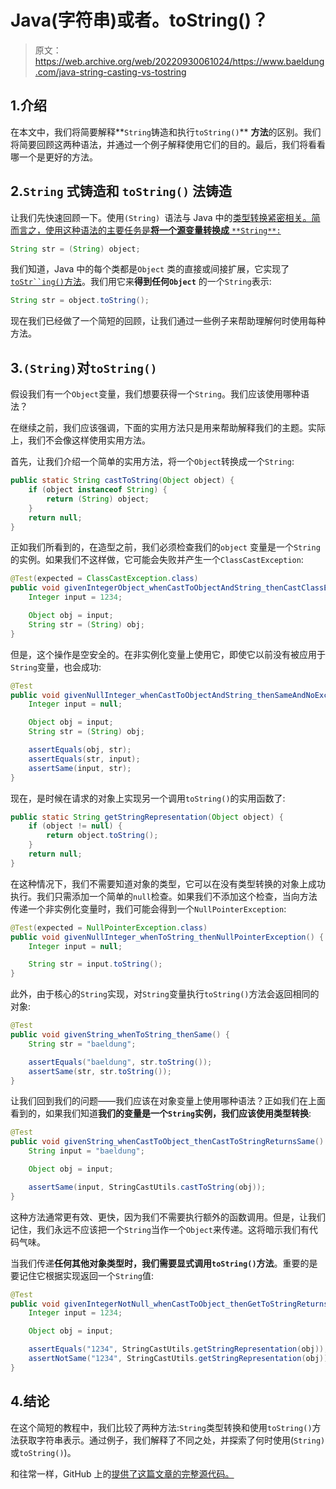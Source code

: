 # Java(字符串)或者。toString()？

> 原文：<https://web.archive.org/web/20220930061024/https://www.baeldung.com/java-string-casting-vs-tostring>

## 1.介绍

在本文中，我们将简要解释**`String`铸造和执行`toString()`** **方法**的区别。我们将简要回顾这两种语法，并通过一个例子解释使用它们的目的。最后，我们将看看哪一个是更好的方法。

## 2.`String` 式铸造和 **`toString()`** 法铸造

让我们先快速回顾一下。使用`(String) `语法与 Java 中的[类型转换紧密相关。简而言之，使用这种语法的主要任务是**将一个源变量转换成** `**String**:`](/web/20221129000201/https://www.baeldung.com/java-type-casting)

```java
String str = (String) object; 
```

我们知道，Java 中的每个类都是`Object` 类的直接或间接扩展，它实现了[`toStr``ing()`方法](/web/20221129000201/https://www.baeldung.com/java-tostring)。我们用它来**得到任何`Object`** 的一个`String`表示:

```java
String str = object.toString();
```

现在我们已经做了一个简短的回顾，让我们通过一些例子来帮助理解何时使用每种方法。

## 3.`(String)`对`toString()`

假设我们有一个`Object`变量，我们想要获得一个`String`。我们应该使用哪种语法？

在继续之前，我们应该强调，下面的实用方法只是用来帮助解释我们的主题。实际上，我们不会像这样使用实用方法。

首先，让我们介绍一个简单的实用方法，将一个`Object`转换成一个`String`:

```java
public static String castToString(Object object) {
    if (object instanceof String) {
        return (String) object;
    }
    return null;
}
```

正如我们所看到的，在造型之前，我们必须检查我们的`object` 变量是一个`String`的实例。如果我们不这样做，它可能会失败并产生一个`ClassCastException`:

```java
@Test(expected = ClassCastException.class)
public void givenIntegerObject_whenCastToObjectAndString_thenCastClassException() {
    Integer input = 1234;

    Object obj = input;
    String str = (String) obj;
}
```

但是，这个操作是空安全的。在非实例化变量上使用它，即使它以前没有被应用于`String`变量，也会成功:

```java
@Test
public void givenNullInteger_whenCastToObjectAndString_thenSameAndNoException() {
    Integer input = null;

    Object obj = input;
    String str = (String) obj;

    assertEquals(obj, str);
    assertEquals(str, input);
    assertSame(input, str);
}
```

现在，是时候在请求的对象上实现另一个调用`toString()`的实用函数了:

```java
public static String getStringRepresentation(Object object) {
    if (object != null) {
        return object.toString();
    }
    return null;
}
```

在这种情况下，我们不需要知道对象的类型，它可以在没有类型转换的对象上成功执行。我们只需添加一个简单的`null`检查。如果我们不添加这个检查，当向方法传递一个非实例化变量时，我们可能会得到一个`NullPointerException`:

```java
@Test(expected = NullPointerException.class)
public void givenNullInteger_whenToString_thenNullPointerException() {
    Integer input = null;

    String str = input.toString();
}
```

此外，由于核心的`String`实现，对`String`变量执行`toString()`方法会返回相同的对象:

```java
@Test
public void givenString_whenToString_thenSame() {
    String str = "baeldung";

    assertEquals("baeldung", str.toString());
    assertSame(str, str.toString());
}
```

让我们回到我们的问题——我们应该在对象变量上使用哪种语法？正如我们在上面看到的，如果我们知道**我们的变量是一个`String`实例，我们应该使用类型转换**:

```java
@Test
public void givenString_whenCastToObject_thenCastToStringReturnsSame() {
    String input = "baeldung";

    Object obj = input;

    assertSame(input, StringCastUtils.castToString(obj));
}
```

这种方法通常更有效、更快，因为我们不需要执行额外的函数调用。但是，让我们记住，我们永远不应该把一个`String`当作一个`Object`来传递。这将暗示我们有代码气味。

当我们传递**任何其他对象类型时，我们需要显式调用`toString()`方法**。重要的是要记住它根据实现返回一个`String`值:

```java
@Test
public void givenIntegerNotNull_whenCastToObject_thenGetToStringReturnsString() {
    Integer input = 1234;

    Object obj = input;

    assertEquals("1234", StringCastUtils.getStringRepresentation(obj));
    assertNotSame("1234", StringCastUtils.getStringRepresentation(obj));
}
```

## 4.结论

在这个简短的教程中，我们比较了两种方法:`String`类型转换和使用`toString()`方法获取字符串表示。通过例子，我们解释了不同之处，并探索了何时使用(`String)`或`toString()`)。

和往常一样，GitHub 上的[提供了这篇文章的完整源代码。](https://web.archive.org/web/20221129000201/https://github.com/eugenp/tutorials/tree/master/core-java-modules/core-java-string-operations-3)